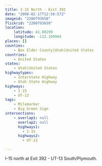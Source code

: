 ```yaml
---
title: I-15 North - Exit 392
date: "2008-02-17T12:56:57Z"
imageid: "2280793658"
flickrid: "2280793658"
location:
    latitude: 41.88299
    longitude: -112.169944
places: []
counties:
    - Box Elder County|Utah|United States
countries:
    - United States
states:
    - Utah|United States
highwaytypes:
    - Interstate Highway
    - Utah State Highway
highways:
    - I-15
    - UT-13
tags:
    - Milemarker
    - Big Green Sign
intersections:
    - overlap1: null
      overlap2: null
      highways1:
        - I-15
      highways2:
        - UT-13

---
```

I-15 north at Exit 392 - UT-13 South/Plymouth.